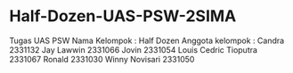 # Half-Dozen-UAS-PSW-2SIMA
Tugas UAS PSW  Nama Kelompok : Half Dozen Anggota kelompok :  Candra 2331132 Jay Lawwin 2331066 Jovin 2331054 Louis Cedric Tioputra 2331067 Ronald 2331030 Winny Novisari 2331050

